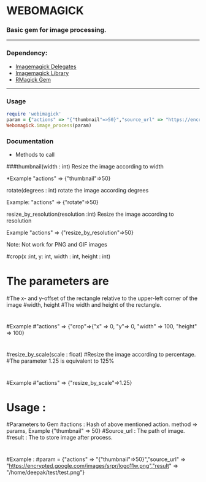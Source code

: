 WEBOMAGICK
================================================
### Basic gem for image processing.
-------------------------------------
### Dependency:
* [Imagemagick Delegates](http://www.imagemagick.org/download/delegates/)
* [Imagemagick Library](http://www.imagemagick.org/script/install-source.php)
* [RMagick Gem](https://github.com/rmagick/rmagick)

________________________________________________________________________________

### Usage

``` ruby
require 'webimagick'
param = {"actions" => "{"thumbnail"=>50}","source_url" => "https://encrypted.google.com/images/srpr/logo11w.png","result" => "/home/deepak/test/test.png"}
Webomagick.image_process(param)
```
### Documentation
* Methods to call

###thumbnail(width : int)
Resize the image according to  width

*Example
"actions" => {"thumbnail"=>50}

rotate(degrees : int)
rotate the image according degrees 

Example:
"actions" => {"rotate"=>50}

resize_by_resolution(resolution :int)
Resize the image according to resolution

Example
"actions" => {"resize_by_resolution"=>50}

Note: Not work for PNG and GIF images 


#crop(x :int, y: int, width : int, height : int)
# The parameters are 
#The x- and y-offset of the rectangle relative to the upper-left corner of the image
#width, height
#The width and height of the rectangle.
#
#Example
#"actions" => {"crop"=>{"x" => 0, "y"=> 0, "width" => 100, "height" => 100}
#
#resize_by_scale(scale : float)
#Resize the image according to percentage.
#The parameter 1.25 is equivalent to 125%
#
#Example
#"actions" => {"resize_by_scale"=>1.25}
#
#
# Usage : 
#Parameters to Gem
#actions : Hash of above mentioned action. method => params, Example {"thumbnail" => 50}
#Source_url : The path of image.
#result : The to store image after process.
#
#Example :
#param = {"actions" => "{"thumbnail"=>50}","source_url" => "https://encrypted.google.com/images/srpr/logo11w.png","result" => "/home/deepak/test/test.png"}

#
